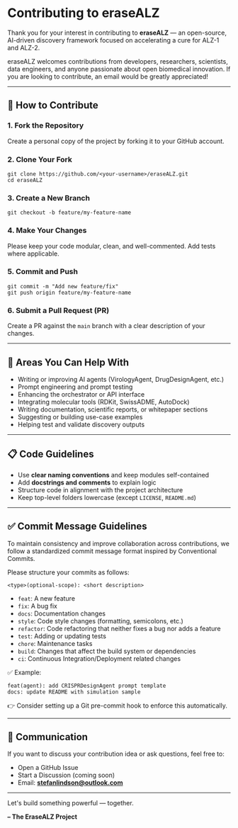 # Contributing to eraseALZ

Thank you for your interest in contributing to **eraseALZ** — an open-source, AI-driven discovery framework focused on accelerating a cure for ALZ-1 and ALZ-2.

eraseALZ welcomes contributions from developers, researchers, scientists, data engineers, and anyone passionate about open biomedical innovation. If you are looking to contribute, an email would be greatly appreciated!

---

## 📌 How to Contribute

### 1. Fork the Repository
Create a personal copy of the project by forking it to your GitHub account.

### 2. Clone Your Fork
```
git clone https://github.com/<your-username>/eraseALZ.git
cd eraseALZ
```

### 3. Create a New Branch
```
git checkout -b feature/my-feature-name
```

### 4. Make Your Changes
Please keep your code modular, clean, and well-commented. Add tests where applicable.

### 5. Commit and Push
```
git commit -m "Add new feature/fix"
git push origin feature/my-feature-name
```

### 6. Submit a Pull Request (PR)
Create a PR against the `main` branch with a clear description of your changes.

---

## 📂 Areas You Can Help With
- Writing or improving AI agents (VirologyAgent, DrugDesignAgent, etc.)
- Prompt engineering and prompt testing
- Enhancing the orchestrator or API interface
- Integrating molecular tools (RDKit, SwissADME, AutoDock)
- Writing documentation, scientific reports, or whitepaper sections
- Suggesting or building use-case examples
- Helping test and validate discovery outputs

---

## 📋 Code Guidelines
- Use **clear naming conventions** and keep modules self-contained
- Add **docstrings and comments** to explain logic
- Structure code in alignment with the project architecture
- Keep top-level folders lowercase (except `LICENSE`, `README.md`)

---

## ✅ Commit Message Guidelines

To maintain consistency and improve collaboration across contributions, we follow a standardized commit message format inspired by Conventional Commits.

Please structure your commits as follows:

```
<type>(optional-scope): <short description>
```

- `feat`: A new feature
- `fix`: A bug fix
- `docs`: Documentation changes
- `style`: Code style changes (formatting, semicolons, etc.)
- `refactor`: Code refactoring that neither fixes a bug nor adds a feature
- `test`: Adding or updating tests
- `chore`: Maintenance tasks
- `build`: Changes that affect the build system or dependencies
- `ci`: Continuous Integration/Deployment related changes

✅ Example:
```
feat(agent): add CRISPRDesignAgent prompt template
docs: update README with simulation sample
```

👉 Consider setting up a Git pre-commit hook to enforce this automatically.

---

## 📢 Communication
If you want to discuss your contribution idea or ask questions, feel free to:
- Open a GitHub Issue
- Start a Discussion (coming soon)
- Email: **stefanlindson@outlook.com**

---

Let's build something powerful — together.

**– The EraseALZ Project**

